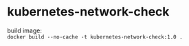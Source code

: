 ﻿# kubernetes-network-check


build image:<br>
```docker build --no-cache -t kubernetes-network-check:1.0 .```
